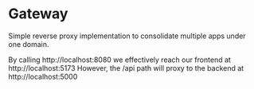 # Gateway
Simple reverse proxy implementation to consolidate multiple apps under one domain.

By calling http://localhost:8080 we effectively reach our frontend at http://localhost:5173
However, the /api path will proxy to the backend at http://localhost:5000